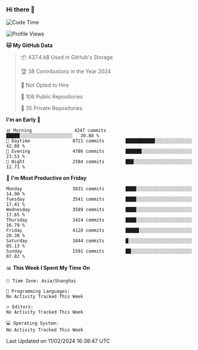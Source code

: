 ### Hi there 👋

<!--
**qbosen/qbosen** is a ✨ _special_ ✨ repository because its `README.md` (this file) appears on your GitHub profile.

Here are some ideas to get you started:

- 🔭 I’m currently working on ...
- 🌱 I’m currently learning ...
- 👯 I’m looking to collaborate on ...
- 🤔 I’m looking for help with ...
- 💬 Ask me about ...
- 📫 How to reach me: ...
- 😄 Pronouns: ...
- ⚡ Fun fact: ...
-->

<!--START_SECTION:waka-->
![Code Time](http://img.shields.io/badge/Code%20Time-2%2C111%20hrs%2036%20mins-blue)

![Profile Views](http://img.shields.io/badge/Profile%20Views-6-blue)

**🐱 My GitHub Data** 

> 📦 437.4 kB Used in GitHub's Storage 
 > 
> 🏆 38 Contributions in the Year 2024
 > 
> 🚫 Not Opted to Hire
 > 
> 📜 106 Public Repositories 
 > 
> 🔑 35 Private Repositories 
 > 
**I'm an Early 🐤** 

```text
🌞 Morning                4247 commits        █████░░░░░░░░░░░░░░░░░░░░   20.88 % 
🌆 Daytime                8721 commits        ███████████░░░░░░░░░░░░░░   42.88 % 
🌃 Evening                4786 commits        ██████░░░░░░░░░░░░░░░░░░░   23.53 % 
🌙 Night                  2584 commits        ███░░░░░░░░░░░░░░░░░░░░░░   12.71 % 
```
📅 **I'm Most Productive on Friday** 

```text
Monday                   3031 commits        ████░░░░░░░░░░░░░░░░░░░░░   14.90 % 
Tuesday                  3541 commits        ████░░░░░░░░░░░░░░░░░░░░░   17.41 % 
Wednesday                3589 commits        ████░░░░░░░░░░░░░░░░░░░░░   17.65 % 
Thursday                 3414 commits        ████░░░░░░░░░░░░░░░░░░░░░   16.79 % 
Friday                   4128 commits        █████░░░░░░░░░░░░░░░░░░░░   20.30 % 
Saturday                 1044 commits        █░░░░░░░░░░░░░░░░░░░░░░░░   05.13 % 
Sunday                   1591 commits        ██░░░░░░░░░░░░░░░░░░░░░░░   07.82 % 
```


📊 **This Week I Spent My Time On** 

```text
🕑︎ Time Zone: Asia/Shanghai

💬 Programming Languages: 
No Activity Tracked This Week

🔥 Editors: 
No Activity Tracked This Week

💻 Operating System: 
No Activity Tracked This Week
```


 Last Updated on 11/02/2024 16:38:47 UTC
<!--END_SECTION:waka-->
